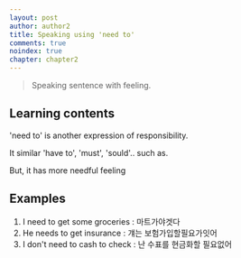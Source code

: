 ```yaml
---
layout: post
author: author2
title: Speaking using 'need to'
comments: true
noindex: true
chapter: chapter2
---
```

>Speaking sentence with feeling.

## Learning contents
'need to' is another expression of responsibility.

It similar 'have to', 'must', 'sould'.. such as. 

But, it has more needful feeling

## Examples
1. I need to get some groceries 
: 마트가야겟다
2. He needs to get insurance 
: 걔는 보험가입할필요가잇어
3. I don't need to cash to check 
: 난 수표를 현금화할 필요없어
